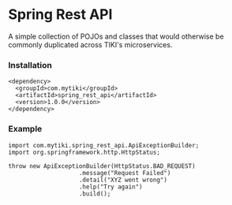 # Spring Rest API

A simple collection of POJOs and classes that would otherwise be commonly duplicated across TIKI's microservices. 

### Installation

```
<dependency>
  <groupId>com.mytiki</groupId>
  <artifactId>spring_rest_api</artifactId>
  <version>1.0.0</version>
</dependency>
```

### Example

```
import com.mytiki.spring_rest_api.ApiExceptionBuilder;
import org.springframework.http.HttpStatus;

throw new ApiExceptionBuilder(HttpStatus.BAD_REQUEST)
                    .message("Request Failed")
                    .detail("XYZ went wrong")
                    .help("Try again")
                    .build();
```
